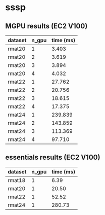 # sssp

## MGPU results (EC2 V100)

| dataset | n_gpu | time (ms) |
| ------- | ----- | --------- |
rmat20    | 1     |   3.403
rmat20    | 2     |   3.619
rmat20    | 3     |   3.894
rmat20    | 4     |   4.032
rmat22    | 1     |  27.762
rmat22    | 2     |  20.756
rmat22    | 3     |  18.615
rmat22    | 4     |  17.375
rmat24    | 1     | 239.839
rmat24    | 2     | 143.859
rmat24    | 3     | 113.369
rmat24    | 4     |  97.710

## essentials results (EC2 V100)

| dataset | n_gpu | time (ms) |
| ------- | ----- | --------- |
rmat18    | 1     |   6.39
rmat20    | 1     |  20.50
rmat22    | 1     |  52.52
rmat24    | 1     | 280.73
